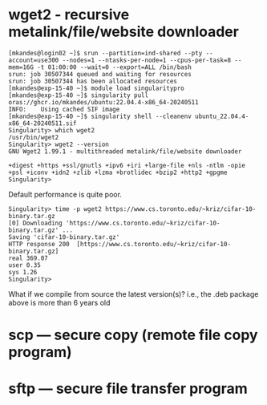 # wget2 - recursive metalink/file/website downloader

```
[mkandes@login02 ~]$ srun --partition=ind-shared --pty --account=use300 --nodes=1 --ntasks-per-node=1 --cpus-per-task=8 --mem=16G -t 01:00:00 --wait=0 --export=ALL /bin/bash
srun: job 30507344 queued and waiting for resources
srun: job 30507344 has been allocated resources
[mkandes@exp-15-40 ~]$ module load singularitypro
[mkandes@exp-15-40 ~]$ singularity pull oras://ghcr.io/mkandes/ubuntu:22.04.4-x86_64-20240511
INFO:    Using cached SIF image
[mkandes@exp-15-40 ~]$ singularity shell --cleanenv ubuntu_22.04.4-x86_64-20240511.sif 
Singularity> which wget2
/usr/bin/wget2
Singularity> wget2 --version
GNU Wget2 1.99.1 - multithreaded metalink/file/website downloader

+digest +https +ssl/gnutls +ipv6 +iri +large-file +nls -ntlm -opie +psl +iconv +idn2 +zlib +lzma +brotlidec +bzip2 +http2 +gpgme
Singularity>
```

Default performance is quite poor. 

```
Singularity> time -p wget2 https://www.cs.toronto.edu/~kriz/cifar-10-binary.tar.gz
[0] Downloading 'https://www.cs.toronto.edu/~kriz/cifar-10-binary.tar.gz' ...
Saving 'cifar-10-binary.tar.gz'
HTTP response 200  [https://www.cs.toronto.edu/~kriz/cifar-10-binary.tar.gz]
real 369.07
user 0.35
sys 1.26
Singularity>
```

What if we compile from source the latest version(s)? i.e., the .deb package above is more than 6 years old

# scp — secure copy (remote file copy program)

# sftp — secure file transfer program
